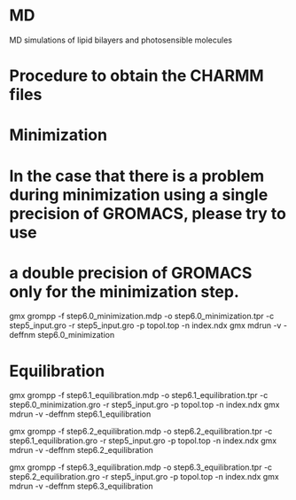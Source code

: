 # MD
MD simulations of lipid bilayers and photosensible molecules

# Procedure to obtain the CHARMM files

# Minimization
# In the case that there is a problem during minimization using a single precision of GROMACS, please try to use
# a double precision of GROMACS only for the minimization step.
gmx grompp -f step6.0_minimization.mdp -o step6.0_minimization.tpr -c step5_input.gro -r step5_input.gro -p topol.top -n index.ndx
gmx mdrun -v -deffnm step6.0_minimization


# Equilibration
gmx grompp -f step6.1_equilibration.mdp -o step6.1_equilibration.tpr -c step6.0_minimization.gro -r step5_input.gro -p topol.top -n index.ndx
gmx mdrun -v -deffnm step6.1_equilibration

gmx grompp -f step6.2_equilibration.mdp -o step6.2_equilibration.tpr -c step6.1_equilibration.gro -r step5_input.gro -p topol.top -n index.ndx
gmx mdrun -v -deffnm step6.2_equilibration

gmx grompp -f step6.3_equilibration.mdp -o step6.3_equilibration.tpr -c step6.2_equilibration.gro -r step5_input.gro -p topol.top -n index.ndx
gmx mdrun -v -deffnm step6.3_equilibration
